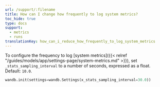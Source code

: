 ```yaml
---
url: /support/:filename
title: How can I change how frequently to log system metrics?
toc_hide: true
type: docs
support:
  - metrics
  - runs
translationKey: how_can_i_reduce_how_frequently_to_log_system_metrics
---
```

To configure the frequency to log [system metrics]({{< relref "/guides/models/app/settings-page/system-metrics.md" >}}), set `_stats_sampling_interval` to a number of seconds, expressed as a float. Default: `10.0`.

```python
wandb.init(settings=wandb.Settings(x_stats_sampling_interval=30.0))
```